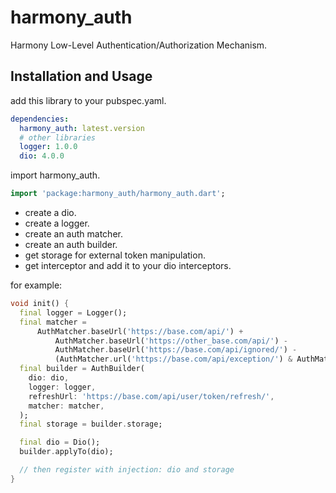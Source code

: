 # harmony_auth

Harmony Low-Level Authentication/Authorization Mechanism.

## Installation and Usage

add this library to your pubspec.yaml.

```yaml
dependencies:
  harmony_auth: latest.version
  # other libraries
  logger: 1.0.0
  dio: 4.0.0
```

import harmony_auth.

```dart
import 'package:harmony_auth/harmony_auth.dart';
```

- create a dio.
- create a logger.
- create an auth matcher.
- create an auth builder.
- get storage for external token manipulation.
- get interceptor and add it to your dio interceptors.

for example:

```dart
void init() {
  final logger = Logger();
  final matcher =
      AuthMatcher.baseUrl('https://base.com/api/') +
          AuthMatcher.baseUrl('https://other_base.com/api/') -
          AuthMatcher.baseUrl('https://base.com/api/ignored/') -
          (AuthMatcher.url('https://base.com/api/exception/') & AuthMatcher.method('GET'));
  final builder = AuthBuilder(
    dio: dio,
    logger: logger,
    refreshUrl: 'https://base.com/api/user/token/refresh/',
    matcher: matcher,
  );
  final storage = builder.storage;

  final dio = Dio();
  builder.applyTo(dio);

  // then register with injection: dio and storage
}
```
